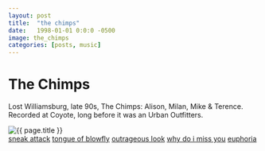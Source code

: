 ```yaml
---
layout: post
title:  "the chimps"
date:   1998-01-01 0:0:0 -0500
image: the_chimps
categories: [posts, music]
---
```


# The Chimps

Lost Williamsburg, late 90s, The Chimps: Alison, Milan, Mike & Terence. Recorded at Coyote, long before it was an Urban Outfitters. 

<img class="img img__post" src="{{ site.base_img_path }}{{ page.image }}.jpg" alt="{{ page.title }}" />

<br>
<a href="/assets/audio/chimps/sneak_attack.mp3">sneak attack</a>
<a href="/assets/audio/chimps/tongue_of_blowfly.mp3">tongue of blowfly</a>
<a href="/assets/audio/chimps/outrageous_look.mp3">outrageous look</a>
<a href="/assets/audio/chimps/why_do_i_miss_you.mp3">why do i miss you</a>
<a href="/assets/audio/chimps/euphoria.mp3">euphoria</a>
